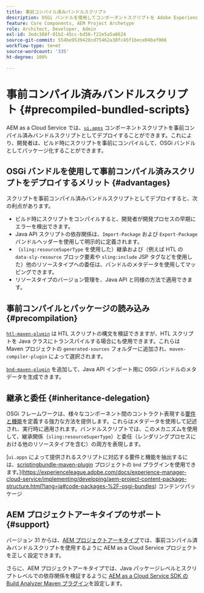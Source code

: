 ```yaml
---
title: 事前コンパイル済みバンドルスクリプト
description: OSGi バンドルを使用してコンポーネントスクリプトを Adobe Experience Manager Cloud Service にデプロイする方法を説明します。
feature: Core Components, AEM Project Archetype
role: Architect, Developer, Admin
exl-id: 3edc388f-01b2-45cc-bd56-f22e5a5a8624
source-git-commit: 554be9539428cd75462a38fc45f1bece04baf066
workflow-type: tm+mt
source-wordcount: '335'
ht-degree: 100%

---
```



# 事前コンパイル済みバンドルスクリプト {#precompiled-bundled-scripts}

AEM as a Cloud Service では、[`ui.apps`](https://experienceleague.adobe.com/docs/experience-manager-cloud-service/implementing/developing/aem-project-content-package-structure.html?lang=ja#code-packages-%2F-osgi-bundles) コンポーネントスクリプトを事前コンパイル済みバンドルスクリプトとしてデプロイすることができます。これにより、開発者は、ビルド時にスクリプトを事前にコンパイルして、OSGi バンドルとしてパッケージ化することができます。

## OSGi バンドルを使用して事前コンパイル済みスクリプトをデプロイするメリット {#advantages}

スクリプトを事前コンパイル済みバンドルスクリプトとしてデプロイすると、次の利点があります。

+ ビルド時にスクリプトをコンパイルすると、開発者が開発プロセスの早期にエラーを検出できます。
+ Java API スクリプトの依存関係は、`Import-Package` および `Export-Package` バンドルヘッダーを使用して明示的に定義されます。
+ （`sling:resourceSuperType` を使用した）継承および（例えば HTL の `data-sly-resource` ブロック要素や `sling:include` JSP タグなどを使用した）他のリソースタイプへの委任は、バンドルのメタデータを使用してマッピングできます。
+ リソースタイプのバージョン管理を、Java API と同様の方法で適用できます。

## 事前コンパイルとパッケージの読み込み {#precompilation}

[`htl-maven-plugin`](https://sling.apache.org/components/htl-maven-plugin/index.html) は HTL スクリプトの構文を検証できますが、HTL スクリプトを Java クラスにトランスパイルする場合にも使用できます。これらは Maven プロジェクトの `generated-sources` フォルダーに追加され、`maven-compiler-plugin` によって選択されます。

[`bnd-maven-plugin`](https://github.com/bndtools/bnd/tree/master/maven/bnd-maven-plugin) を追加して、Java API インポート用に OSGi バンドルのメタデータを生成できます。

## 継承と委任 {#inheritance-delegation}

OSGi フレームワークは、様々なコンポーネント間のコントラクト表現する[要件と機能](https://docs.osgi.org/specification/osgi.core/7.0.0/framework.module.html#framework.module.dependencies)を定義する強力な方法を提供します。これらはメタデータを使用して記述され、実行時に適用されます。バンドルスクリプトでは、このメカニズムを使用して、継承関係（`sling:resourceSuperType`）と委任（レンダリングプロセスにおける他のリソースタイプを含む）の両方を表現します。

[`ui.apps` によって提供されるスクリプトに対応する要件と機能を抽出するには、[scriptingbundle-maven-plugin](https://sling.apache.org/components/scriptingbundle-maven-plugin/bnd.html) プロジェクトの `bnd` プラグインを使用できます。](https://experienceleague.adobe.com/docs/experience-manager-cloud-service/implementing/developing/aem-project-content-package-structure.html?lang=ja#code-packages-%2F-osgi-bundles) コンテンツパッケージ

## AEM プロジェクトアーキタイプのサポート {#support}

バージョン 31 からは、[AEM プロジェクトアーキタイプ](https://experienceleague.adobe.com/docs/experience-manager-core-components/using/developing/archetype/using.html?lang=ja)では、事前コンパイル済みバンドルスクリプトを使用するように AEM as a Cloud Service プロジェクトを正しく設定できます。

さらに、AEM プロジェクトアーキタイプでは、Java パッケージレベルとスクリプトレベルでの依存関係を検証するように [AEM as a Cloud Service SDK の Build Analyzer Maven プラグイン](/help/developing/archetype/build-analyzer-maven-plugin.md)を設定します。
